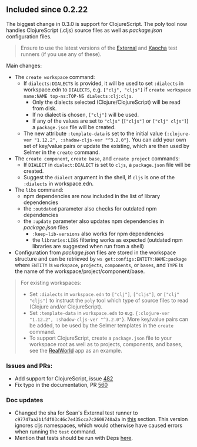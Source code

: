 
## Included since 0.2.22

The biggest change in 0.3.0 is support for ClojureScript.
The poly tool now handles ClojureScript (.cljs) source files as well as _package.json_ configuration files.

> Ensure to use the latest versions of the [External](https://github.com/seancorfield/polylith-external-test-runner) and [Kaocha](https://github.com/imrekoszo/polylith-kaocha) test runners (if you use any of these).

Main changes:

- The `create workspace` command:
  - If `dialects:DIALECTS` is provided, it will be used to set `:dialects` in workspace.edn to `DIALECTS`, e.g. `["clj", "cljs"]` if `create workspace name:NAME top-ns:TOP-NS dialects:clj:cljs`.
    - Only the dialects selected (Clojure/ClojureScript) will be read from disk.
    - If no dialect is chosen, `["clj"]` will be used.
    - If any of the values are set to `"cljs"` (`["cljs"]` or `["clj" cljs"]`) a `package.json` file will be created. 
   - The new attribute `:template-data` is set to the initial value `{:clojure-ver "1.12.2", :shadow-cljs-ver "^3.2.0"}`.
     You can add your own set of key/value pairs or update the existing, which are then used by Selmer in the `create` command.
- The `create component`, `create base`, and `create project` commands:
  - If `DIALECT` in `dialect:DIALECT` is set to `cljs`, a `package.json` file will be created.
  - Suggest the `dialect` argument in the shell, if `cljs` is one of the `:dialects` in workspace.edn.
- The `libs` command:
  - npm dependencies are now included in the list of library dependencies
  - the `:outdated` parameter also checks for outdated npm dependencies
  - the `:update` parameter also updates npm dependencies in _package.json_ files
    - `:keep-lib-versions` also works for npm dependencies 
    - the `libraries:LIBS` filtering works as expected (outdated npm libraries are suggested when run from a shell) 
- Configuration from _package.json_ files are stored in the workspace structure and can be retrieved by `ws get:configs:ENTITY:NAME:package` where `ENTITY` is `workspace`, `projects`, `components`, or `bases`, and `TYPE` is the name of the workspace/project/component/base.

> For existing workspaces:
> - Set `:dialects` in `workspace.edn` to `["clj"]`, `["cljs"]`, or `["clj" "cljs"]` to instruct the `poly` tool which type of source files to read (Clojure and/or ClojureScript). 
> - Set `:template-data` in `workspace.edn` to e.g. `{:clojure-ver "1.12.2", :shadow-cljs-ver "^3.2.0"}`.
  More key/value pairs can be added, to be used by the Selmer templates in the `create` command.
> - To support ClojureScript, create a `package.json` file to your workspace root as well as to projects, components, and bases, see the [RealWorld](https://github.com/furkan3ayraktar/clojure-polylith-realworld-example-app/tree/cljs-frontend) app as an example.

### Issues and PRs:
- Add support for ClojureScript, issue [482](https://github.com/polyfy/polylith/issues/481)
- Fix typo in the documentation, PR [560](https://github.com/polyfy/polylith/pull/560)

### Doc updates
- Changed the sha for Sean's External test runner to `c97747aa2b1fdf03c46c7e435cca7c2608740a2a` in [this](https://cljdoc.org/d/polylith/clj-poly/0.3.0/doc/test-runners#_use_a_custom_test_runner) section.
  This version ignores cljs namespaces, which would otherwise have caused errors when running the `test` command.
- Mention that tests should be run with Deps [here](https://cljdoc.org/d/polylith/clj-poly/0.3.0/doc/testing#cursive-users).
